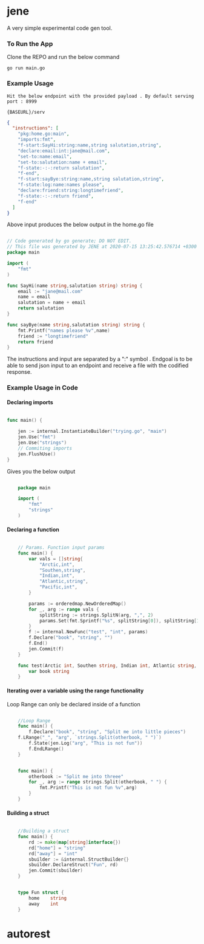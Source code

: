 # jene

A very simple experimental code gen tool.

### To Run the App

Clone the REPO and run the below command

```
go run main.go

```

### Example Usage

    Hit the below endpoint with the provided payload . By default serving port : 8999

    {BASEURL}/serv

```json
{
  "instructions": [
    "pkg:home.go:main",
    "imports:fmt",
    "f-start:SayHi:string:name,string salutation,string",
    "declare:email:int:jane@mail.com",
    "set-to:name:email",
    "set-to:salutation:name + email",
    "f-state:-:-:return salutation",
    "f-end",
    "f-start:sayBye:string:name,string salutation,string",
    "f-state:log:name:names please",
    "declare:friend:string:longtimefriend",
    "f-state:-:-:return friend",
    "f-end"
  ]
}
```

Above input produces the below output in the home.go file

```go

// Code generated by go generate; DO NOT EDIT.
// This file was generated by JENE at 2020-07-15 13:25:42.576714 +0300 EAT m=+3.434312271
package main

import (
	"fmt"
)

func SayHi(name string,salutation string) string {
	email := "jane@mail.com"
	name = email
	salutation = name + email
	return salutation
}

func sayBye(name string,salutation string) string {
	fmt.Printf("names please %v",name)
	friend := "longtimefriend"
	return friend
}


```

The instructions and input are separated by a ":" symbol . Endgoal is to be able to send json input to
an endpoint and receive a file with the codified response.

### Example Usage in Code

#### Declaring imports

```go

func main() {

    jen := internal.InstantiateBuilder("trying.go", "main")
	jen.Use("fmt")
	jen.Use("strings")
	// Commiting imports
	jen.FlushUse()
}

```

Gives you the below output

```go

    package main

    import (
        "fmt"
        "strings"
    )

```

#### Declaring a function

```go

    // Params. Function input params
    func main() {
        var vals = []string{
            "Arctic,int",
            "Southen,string",
            "Indian,int",
            "Atlantic,string",
            "Pacific,int",
        }

        params := orderedmap.NewOrderedMap()
        for _, arg := range vals {
            splitString := strings.SplitN(arg, ",", 2)
            params.Set(fmt.Sprintf("%s", splitString[0]), splitString[1])
        }
        f := internal.NewFunc("test", "int", params)
        f.Declare("book", "string", "")
        f.End()
        jen.Commit(f)
    }


```

```go
    func test(Arctic int, Southen string, Indian int, Atlantic string, Pacific int) int {
	    var book string
    }
```

#### Iterating over a variable using the range functionality

Loop Range can only be declared inside of a function

```go

    //Loop Range
    func main() {
        f.Declare("book", "string", "Split me into little pieces")
	f.LRange("_", "arg", `strings.Split(otherbook, " ")`)
        f.State(jen.Log("arg", "This is not fun"))
        f.EndLRange()
    }

```

```go

    func main() {
        otherbook := "Split me into threee"
        for _, arg := range strings.Split(otherbook, " ") {
            fmt.Printf("This is not fun %v",arg)
        }
    }


```

#### Building a struct

```go

    //Building a struct
    func main() {
        rd := make(map[string]interface{})
        rd["home"] = "string"
        rd["away"] = "int"
        sbuilder := &internal.StructBuilder{}
        sbuilder.DeclareStruct("Fun", rd)
        jen.Commit(sbuilder)
    }

```

```go

    type Fun struct {
	    home	string
	    away	int
    }

```
# autorest
